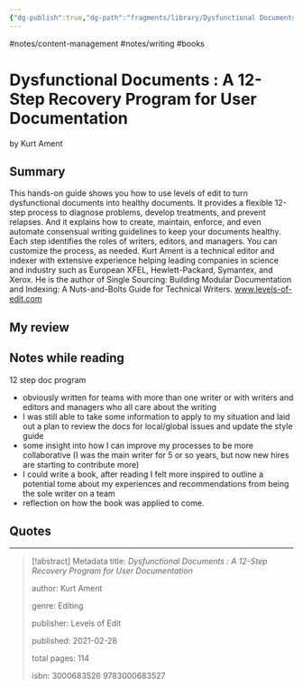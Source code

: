 ```yaml
---
{"dg-publish":true,"dg-path":"fragments/library/Dysfunctional Documents.md","permalink":"/fragments/library/dysfunctional-documents/","created":"2025-01-07T20:17:51.882-05:00","updated":"2025-06-25T18:53:04.937-04:00"}
---
```


#notes/content-management #notes/writing #books
# Dysfunctional Documents : A 12-Step Recovery Program for User Documentation
by Kurt Ament

## Summary
This hands-on guide shows you how to use levels of edit to turn dysfunctional documents into healthy documents. It provides a flexible 12-step process to diagnose problems, develop treatments, and prevent relapses. And it explains how to create, maintain, enforce, and even automate consensual writing guidelines to keep your documents healthy. Each step identifies the roles of writers, editors, and managers. You can customize the process, as needed. Kurt Ament is a technical editor and indexer with extensive experience helping leading companies in science and industry such as European XFEL, Hewlett-Packard, Symantex, and Xerox. He is the author of Single Sourcing: Building Modular Documentation and Indexing: A Nuts-and-Bolts Guide for Technical Writers. www.levels-of-edit.com

## My review

## Notes while reading
12 step doc program
- obviously written for teams with more than one writer or with writers and editors and managers who all care about the writing
- I was still able to take some information to apply to my situation and laid out a plan to review the docs for local/global issues and update the style guide
- some insight into how I can improve my processes to be more collaborative (I was the main writer for 5 or so years, but now new hires are starting to contribute more)
- I could write a book, after reading I felt more inspired to outline a potential tome about my experiences and recommendations from being the sole writer on a team
- reflection on how the book was applied to come.

## Quotes

---
 
 > [!abstract] Metadata
> title: *Dysfunctional Documents : A 12-Step Recovery Program for User Documentation*
> 
> author: Kurt Ament
> 
> genre: Editing
> 
> publisher: Levels of Edit
> 
> published: 2021-02-28
> 
> total pages: 114
> 
> isbn: 3000683526 9783000683527

